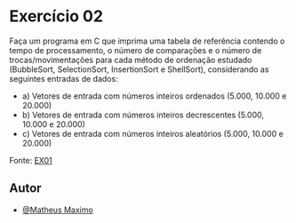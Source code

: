 
# Exercício 02

Faça um programa em C que imprima uma tabela de 
referência contendo o tempo de processamento, o 
número de comparações e o número de 
trocas/movimentações para cada método de 
ordenação estudado (BubbleSort, SelectionSort, 
InsertionSort e ShellSort), considerando as seguintes 
entradas de dados:

- a) Vetores de entrada com números inteiros ordenados (5.000, 
10.000 e 20.000)
- b) Vetores de entrada com números inteiros decrescentes 
(5.000, 10.000 e 20.000)
- c) Vetores de entrada com números inteiros aleatórios (5.000, 
10.000 e 20.000)

Fonte: [EX01](https://github.com/ScoredSleet/Correcao_atividades_aed2_2025_01/blob/main/ex01/FACOM31303_Aula6_ExercicioOrdenacao.pdf)

## Autor

- [@Matheus Maximo](https://www.github.com/ScoredSleet)
